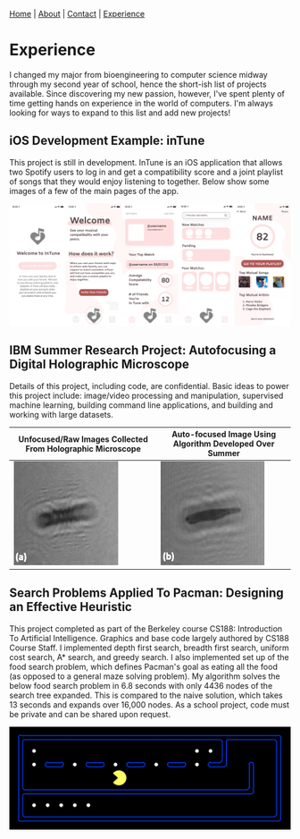 [Home](index.html) | [About](about.html) | [Contact](contact.html) | [Experience](experience.html)

# Experience

I changed my major from bioengineering to computer science midway through my second year of school, hence the short-ish list of projects available. Since discovering my new passion, however, I've spent plenty of time getting hands on experience in the world of computers. I'm always looking for ways to expand to this list and add new projects!

## iOS Development Example: inTune
This project is still in development. InTune is an iOS application that allows two Spotify users to log in and get a compatibility score and a joint playlist of songs that they would enjoy listening to together. Below show some images of a few of the main pages of the app.

![inTune Preview](images/inTuneOverview.png)

## IBM Summer Research Project: Autofocusing a Digital Holographic Microscope
Details of this project, including code, are confidential. Basic ideas to power this project include: image/video processing and manipulation, supervised machine learning, building command line applications, and building and working with large datasets.

Unfocused/Raw Images Collected From Holographic Microscope | Auto-focused Image Using Algorithm Developed Over Summer
-------| -----------
![unfocused](images/IBM_unfocused.png)|![focused](images/IBM_focused.png)

## Search Problems Applied To Pacman: Designing an Effective Heuristic
This project completed as part of the Berkeley course CS188: Introduction To Artificial Intelligence. Graphics and base code largely authored by CS188 Course Staff. I implemented depth first search, breadth first search, uniform cost search, A* search, and greedy search. I also implemented set up of the food search problem, which defines Pacman's goal as eating all the food (as opposed to a general maze solving problem). My algorithm solves the below food search problem in 6.8 seconds with only 4436 nodes of the search tree expanded. This is compared to the naive solution, which takes 13 seconds and expands over 16,000 nodes. As a school project, code must be private and can be shared upon request.

![pacman](images/pacman.png)

